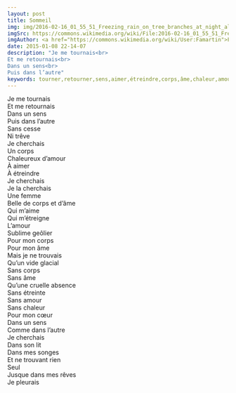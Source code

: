 ```yaml
---
layout: post
title: Sommeil
img: img/2016-02-16_01_55_51_Freezing_rain_on_tree_branches_at_night_along_Stone_Heather_Drive_in_the_Franklin_Farm_section_of_Oak_Hill,_Fairfax_County,_Virginia.jpg
imgSrc: https://commons.wikimedia.org/wiki/File:2016-02-16_01_55_51_Freezing_rain_on_tree_branches_at_night_along_Stone_Heather_Drive_in_the_Franklin_Farm_section_of_Oak_Hill,_Fairfax_County,_Virginia.jpg
imgAuthor: <a href="https://commons.wikimedia.org/wiki/User:Famartin">Famartin</a>
date: 2015-01-08 22-14-07
description: "Je me tournais<br>
Et me retournais<br>
Dans un sens<br>
Puis dans l’autre"
keywords: tourner,retourner,sens,aimer,étreindre,corps,âme,chaleur,amour,chercher,lit,songe
---
```

Je me tournais<br>
Et me retournais<br>
Dans un sens<br>
Puis dans l’autre<br>
Sans cesse<br>
Ni trêve<br>
Je cherchais<br>
Un corps<br>
Chaleureux d’amour<br>
À aimer<br>
À étreindre<br>
Je cherchais<br>
Je la cherchais<br>
Une femme<br>
Belle de corps et d’âme<br>
Qui m’aime<br>
Qui m’étreigne<br>
L’amour<br>
Sublime geôlier<br>
Pour mon corps<br>
Pour mon âme<br>
Mais je ne trouvais<br>
Qu’un vide glacial<br>
Sans corps<br>
Sans âme<br>
Qu’une cruelle absence<br>
Sans étreinte<br>
Sans amour<br>
Sans chaleur<br>
Pour mon cœur<br>
Dans un sens<br>
Comme dans l’autre<br>
Je cherchais<br>
Dans son lit<br>
Dans mes songes<br>
Et ne trouvant rien<br>
Seul<br>
Jusque dans mes rêves<br>
Je pleurais
